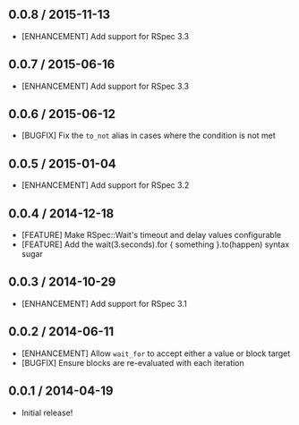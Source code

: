 ## 0.0.8 / 2015-11-13

* [ENHANCEMENT] Add support for RSpec 3.3

## 0.0.7 / 2015-06-16

* [ENHANCEMENT] Add support for RSpec 3.3

## 0.0.6 / 2015-06-12

* [BUGFIX] Fix the `to_not` alias in cases where the condition is not met

## 0.0.5 / 2015-01-04

* [ENHANCEMENT] Add support for RSpec 3.2

## 0.0.4 / 2014-12-18

* [FEATURE] Make RSpec::Wait's timeout and delay values configurable
* [FEATURE] Add the wait(3.seconds).for { something }.to(happen) syntax sugar

## 0.0.3 / 2014-10-29

* [ENHANCEMENT] Add support for RSpec 3.1

## 0.0.2 / 2014-06-11

* [ENHANCEMENT] Allow `wait_for` to accept either a value or block target
* [BUGFIX] Ensure blocks are re-evaluated with each iteration

## 0.0.1 / 2014-04-19

* Initial release!

